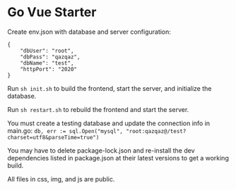 # Go Vue Starter

Create env.json with database and server configuration:

```
{
	"dbUser": "root",
	"dbPass": "qazqaz",
	"dbName": "test",
	"httpPort": "2020"
}
```

Run `sh init.sh` to build the frontend, start the server, and initialize the database.

Run `sh restart.sh` to rebuild the frontend and start the server.

You must create a testing database and update the connection info in main.go:
`db, err := sql.Open("mysql", "root:qazqaz@/test?charset=utf8&parseTime=true")`

You may have to delete package-lock.json and re-install the dev dependencies
listed in package.json at their latest versions to get a working build.

All files in css, img, and js are public.
